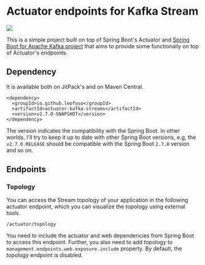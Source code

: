 
# Actuator endpoints for Kafka Stream
[![](https://jitpack.io/v/LeoFuso/actuator-kafka-streams.svg)](https://jitpack.io/#LeoFuso/autoconfigure-actuator-kafka)

This is a simple project built on top of Spring Boot's Actuator and [Spring Boot for Apache Kafka project](https://spring.io/projects/spring-kafka/)
that aims to provide some functionally on top of Actuator's endpoints.

## Dependency
It is available both on JitPack's and on Maven Central.
```maven
<dependency>
  <groupId>io.github.leofuso</groupId>
  <artifactId>actuator-kafka-streams</artifactId>
  <version>v2.7.0-SNAPSHOT</version>
</dependency>
``` 

The version indicates the compatibility with the Spring Boot. In other worlds, I'll try
to keep it up to date with other Spring Boot versions, e.g, the `v2.7.0.RELEASE` should be compatible with the Spring Boot `2.7.0` version and so on.

## Endpoints

### Topology

You can access the Stream topology of your application in the following actuator endpoint, which you can visualize the topology using external tools.

```
/actuator/topology
```

You need to include the actuator and web dependencies from Spring Boot to access this endpoint.
Further, you also need to add topology to `management.endpoints.web.exposure.include` property. By default, the topology endpoint is disabled.






